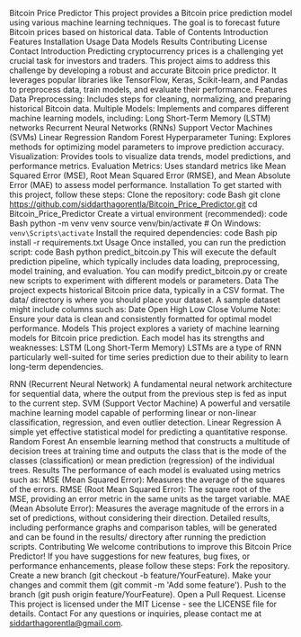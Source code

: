 Bitcoin Price Predictor
This project provides a Bitcoin price prediction model using various machine learning techniques. The goal is to forecast future Bitcoin prices based on historical data.
Table of Contents
Introduction
Features
Installation
Usage
Data
Models
Results
Contributing
License
Contact
Introduction
Predicting cryptocurrency prices is a challenging yet crucial task for investors and traders. This project aims to address this challenge by developing a robust and accurate Bitcoin price predictor. It leverages popular libraries like TensorFlow, Keras, Scikit-learn, and Pandas to preprocess data, train models, and evaluate their performance.
Features
Data Preprocessing: Includes steps for cleaning, normalizing, and preparing historical Bitcoin data.
Multiple Models: Implements and compares different machine learning models, including:
Long Short-Term Memory (LSTM) networks
Recurrent Neural Networks (RNNs)
Support Vector Machines (SVMs)
Linear Regression
Random Forest
Hyperparameter Tuning: Explores methods for optimizing model parameters to improve prediction accuracy.
Visualization: Provides tools to visualize data trends, model predictions, and performance metrics.
Evaluation Metrics: Uses standard metrics like Mean Squared Error (MSE), Root Mean Squared Error (RMSE), and Mean Absolute Error (MAE) to assess model performance.
Installation
To get started with this project, follow these steps:
Clone the repository:
code
Bash
git clone https://github.com/siddarthagorentla/Bitcoin_Price_Predictor.git
cd Bitcoin_Price_Predictor
Create a virtual environment (recommended):
code
Bash
python -m venv venv
source venv/bin/activate  # On Windows: `venv\Scripts\activate`
Install the required dependencies:
code
Bash
pip install -r requirements.txt
Usage
Once installed, you can run the prediction script:
code
Bash
python predict_bitcoin.py
This will execute the default prediction pipeline, which typically includes data loading, preprocessing, model training, and evaluation. You can modify predict_bitcoin.py or create new scripts to experiment with different models or parameters.
Data
The project expects historical Bitcoin price data, typically in a CSV format. The data/ directory is where you should place your dataset. A sample dataset might include columns such as:
Date
Open
High
Low
Close
Volume
Note: Ensure your data is clean and consistently formatted for optimal model performance.
Models
This project explores a variety of machine learning models for Bitcoin price prediction. Each model has its strengths and weaknesses:
LSTM (Long Short-Term Memory)
LSTMs are a type of RNN particularly well-suited for time series prediction due to their ability to learn long-term dependencies.

RNN (Recurrent Neural Network)
A fundamental neural network architecture for sequential data, where the output from the previous step is fed as input to the current step.
SVM (Support Vector Machine)
A powerful and versatile machine learning model capable of performing linear or non-linear classification, regression, and even outlier detection.
Linear Regression
A simple yet effective statistical model for predicting a quantitative response.
Random Forest
An ensemble learning method that constructs a multitude of decision trees at training time and outputs the class that is the mode of the classes (classification) or mean prediction (regression) of the individual trees.
Results
The performance of each model is evaluated using metrics such as:
MSE (Mean Squared Error): Measures the average of the squares of the errors.
RMSE (Root Mean Squared Error): The square root of the MSE, providing an error metric in the same units as the target variable.
MAE (Mean Absolute Error): Measures the average magnitude of the errors in a set of predictions, without considering their direction.
Detailed results, including performance graphs and comparison tables, will be generated and can be found in the results/ directory after running the prediction scripts.
Contributing
We welcome contributions to improve this Bitcoin Price Predictor! If you have suggestions for new features, bug fixes, or performance enhancements, please follow these steps:
Fork the repository.
Create a new branch (git checkout -b feature/YourFeature).
Make your changes and commit them (git commit -m 'Add some feature').
Push to the branch (git push origin feature/YourFeature).
Open a Pull Request.
License
This project is licensed under the MIT License - see the LICENSE file for details.
Contact
For any questions or inquiries, please contact me at siddarthagorentla@gmail.com.
